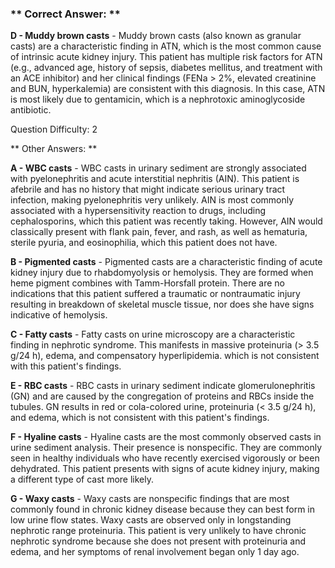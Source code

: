 ### ** Correct Answer: **

**D - Muddy brown casts** - Muddy brown casts (also known as granular casts) are a characteristic finding in ATN, which is the most common cause of intrinsic acute kidney injury. This patient has multiple risk factors for ATN (e.g., advanced age, history of sepsis, diabetes mellitus, and treatment with an ACE inhibitor) and her clinical findings (FENa > 2%, elevated creatinine and BUN, hyperkalemia) are consistent with this diagnosis. In this case, ATN is most likely due to gentamicin, which is a nephrotoxic aminoglycoside antibiotic.

Question Difficulty: 2

** Other Answers: **

**A - WBC casts** - WBC casts in urinary sediment are strongly associated with pyelonephritis and acute interstitial nephritis (AIN). This patient is afebrile and has no history that might indicate serious urinary tract infection, making pyelonephritis very unlikely. AIN is most commonly associated with a hypersensitivity reaction to drugs, including cephalosporins, which this patient was recently taking. However, AIN would classically present with flank pain, fever, and rash, as well as hematuria, sterile pyuria, and eosinophilia, which this patient does not have.

**B - Pigmented casts** - Pigmented casts are a characteristic finding of acute kidney injury due to rhabdomyolysis or hemolysis. They are formed when heme pigment combines with Tamm-Horsfall protein. There are no indications that this patient suffered a traumatic or nontraumatic injury resulting in breakdown of skeletal muscle tissue, nor does she have signs indicative of hemolysis.

**C - Fatty casts** - Fatty casts on urine microscopy are a characteristic finding in nephrotic syndrome. This manifests in massive proteinuria (> 3.5 g/24 h), edema, and compensatory hyperlipidemia. which is not consistent with this patient's findings.

**E - RBC casts** - RBC casts in urinary sediment indicate glomerulonephritis (GN) and are caused by the congregation of proteins and RBCs inside the tubules. GN results in red or cola-colored urine, proteinuria (< 3.5 g/24 h), and edema, which is not consistent with this patient's findings.

**F - Hyaline casts** - Hyaline casts are the most commonly observed casts in urine sediment analysis. Their presence is nonspecific. They are commonly seen in healthy individuals who have recently exercised vigorously or been dehydrated. This patient presents with signs of acute kidney injury, making a different type of cast more likely.

**G - Waxy casts** - Waxy casts are nonspecific findings that are most commonly found in chronic kidney disease because they can best form in low urine flow states. Waxy casts are observed only in longstanding nephrotic range proteinuria. This patient is very unlikely to have chronic nephrotic syndrome because she does not present with proteinuria and edema, and her symptoms of renal involvement began only 1 day ago.

